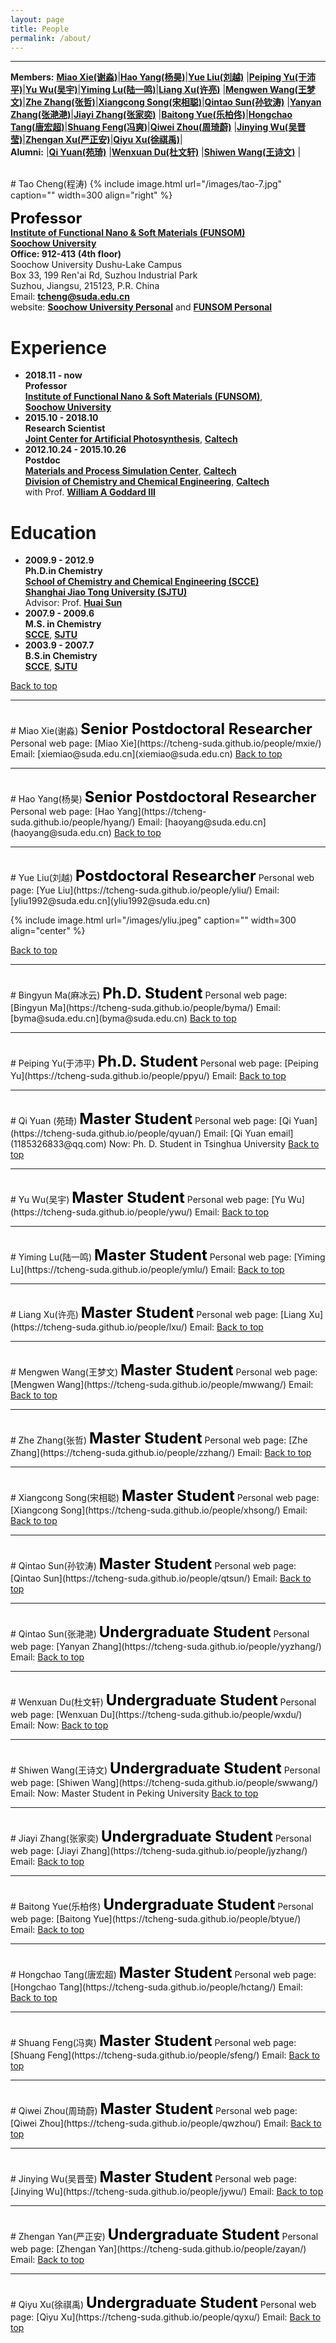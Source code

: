 ```yaml
---
layout: page
title: People
permalink: /about/
---
```

---
**Members:**
[**Miao Xie(谢淼)**](#mxie)|[**Hao Yang(杨昊)**](#hyang)|[**Yue Liu(刘越)**](#yliu)
|[**Peiping Yu(于沛平)**](#ppyu)|[**Yu Wu(吴宇)**](#ywu)|[**Yiming Lu(陆一鸣)**](#ymlu)|[**Liang Xu(许亮)**](#lxu)
|[**Mengwen Wang(王梦文)**](#mwwang)|[**Zhe Zhang(张哲)**](#zzhang)|[**Xiangcong Song(宋相聪)**](#xhsong)|[**Qintao Sun(孙钦涛)**](#qtsun)
|[**Yanyan Zhang(张滟滟)**](#yyzhang)|[**Jiayi Zhang(张家奕)**](#jyzhang)
|[**Baitong Yue(乐柏佟)**](#btyue)|[**Hongchao Tang(唐宏超)**](#hctang)|[**Shuang Feng(冯爽)**](#sfeng)|[**Qiwei Zhou(周琦蔚)**](#qwzhou)
|[**Jinying Wu(吴晋莹)**](#jywu)|[**Zhengan Xu(严正安)**](#zayan)|[**Qiyu Xu(徐祺禹)**](#qyxu)|  
**Alumni:**
|[**Qi Yuan(苑琦)**](#qyuan)
|[**Wenxuan Du(杜文轩)**](#wxdu)
|[**Shiwen Wang(王诗文)**](#wxdu)
|  

<br />
# <a name="tcheng"></a> Tao Cheng(程涛)
<!-- {% include image.html url="/images/tao.jpg" caption="" width=300 align="right" %} -->
{% include image.html url="/images/tao-7.jpg" caption="" width=300 align="right" %}

<span style="color:black;font-size:18pt;font-weight:bold">Professor</span>  
[**Institute of Functional Nano & Soft Materials (FUNSOM)**](http://funsom.suda.edu.cn/funsomen/3c/0c/c3002a277516/page.htm)   
[**Soochow University**](http://www.suda.edu.cn/)   
**Office: 912-413 (4th floor)**  
Soochow University Dushu-Lake Campus  
Box 33, 199 Ren'ai Rd, Suzhou Industrial Park  
Suzhou, Jiangsu, 215123, P.R. China  
Email: [**tcheng@suda.edu.cn**](mailto:tcheng@suda.edu.cn)  
website: [**Soochow University Personal**](http://web.suda.edu.cn/tcheng/) and [**FUNSOM Personal**](http://funsom.suda.edu.cn/funsomen/3c/0c/c3002a277516/page.htm)   

# Experience
- **2018.11 - now**  
**Professor**  
[**Institute of Functional Nano & Soft Materials (FUNSOM)**](http://funsom.suda.edu.cn/funsomen/3c/0c/c3002a277516/page.htm),  
[**Soochow University**](http://www.suda.edu.cn/)  
- **2015.10 - 2018.10**   
**Research Scientist**    
[**Joint Center for Artificial Photosynthesis**](https://solarfuelshub.org/), [**Caltech**](http://www.caltech.edu/)   
- **2012.10.24 - 2015.10.26**  
**Postdoc**  
[**Materials and Process Simulation Center**](http://www.wag.caltech.edu/), [**Caltech**](http://www.caltech.edu/)   
[**Division of Chemistry and Chemical Engineering**](http://cce.caltech.edu/), [**Caltech**](http://www.caltech.edu/)   
with Prof. [**William A Goddard III**](https://www.cce.caltech.edu/content/william-a-goddard)  

# Education
- **2009.9 - 2012.9**  
**Ph.D.in Chemistry**  
[**School of Chemistry and Chemical Engineering (SCCE)**](http://scce.sjtu.edu.cn/)  
[**Shanghai Jiao Tong University (SJTU)**](https://www.sjtu.edu.cn/)    
Advisor: Prof. [**Huai Sun**](http://sun.sjtu.edu.cn/)
- **2007.9 - 2009.6**  
**M.S. in Chemistry**     
[**SCCE**](http://scce.sjtu.edu.cn/), [**SJTU**](https://www.sjtu.edu.cn/)    
- **2003.9 - 2007.7**  
**B.S.in Chemistry**   
[**SCCE**](http://scce.sjtu.edu.cn/), [**SJTU**](https://www.sjtu.edu.cn/)    
  
<a href="#top">Back to top</a>

---
<br />   
# <a name="mxie"></a>Miao Xie(谢淼)
<span style="color:black;font-size:18pt;font-weight:bold">Senior Postdoctoral Researcher</span>  
Personal web page: [Miao Xie](https://tcheng-suda.github.io/people/mxie/)  
Email: [xiemiao@suda.edu.cn](xiemiao@suda.edu.cn)  
<a href="#top">Back to top</a>

---
<br />   
# <a name="hyang"></a>Hao Yang(杨昊)
<span style="color:black;font-size:18pt;font-weight:bold">Senior Postdoctoral Researcher</span>  
Personal web page: [Hao Yang](https://tcheng-suda.github.io/people/hyang/)  
Email: [haoyang@suda.edu.cn](haoyang@suda.edu.cn)  
<a href="#top">Back to top</a>

---
<br />   
# <a name="yliu"></a>Yue Liu(刘越)
<span style="color:black;font-size:18pt;font-weight:bold">Postdoctoral Researcher</span>  
Personal web page: [Yue Liu](https://tcheng-suda.github.io/people/yliu/)  
Email: [yliu1992@suda.edu.cn](yliu1992@suda.edu.cn)  

{% include image.html url="/images/yliu.jpeg" caption="" width=300 align="center" %}

<a href="#top">Back to top</a>

---
<br />   
# <a name="hyang"></a>Bingyun Ma(麻冰云)
<span style="color:black;font-size:18pt;font-weight:bold">Ph.D. Student</span>  
Personal web page: [Bingyun Ma](https://tcheng-suda.github.io/people/byma/)  
Email: [byma@suda.edu.cn](byma@suda.edu.cn)  
<a href="#top">Back to top</a>

---
<br />   
# <a name="ppyu"></a>Peiping Yu(于沛平)
<span style="color:black;font-size:18pt;font-weight:bold">Ph.D. Student</span>  
Personal web page:  [Peiping Yu](https://tcheng-suda.github.io/people/ppyu/)   
Email:   
<a href="#top">Back to top</a>

---
<br />   
# <a name="qyuan"></a>Qi Yuan (苑琦)
<span style="color:black;font-size:18pt;font-weight:bold">Master Student</span>  
Personal web page:  [Qi Yuan](https://tcheng-suda.github.io/people/qyuan/)   
Email: [Qi Yuan email](1185326833@qq.com)  
Now: Ph. D. Student in Tsinghua University  
<a href="#top">Back to top</a>

---
<br />   
# <a name="ywu"></a>Yu Wu(吴宇)
<span style="color:black;font-size:18pt;font-weight:bold">Master Student</span>  
Personal web page:  [Yu Wu](https://tcheng-suda.github.io/people/ywu/)   
Email:   
<a href="#top">Back to top</a>

---
<br />   
# <a name="ymlu"></a>Yiming Lu(陆一鸣)
<span style="color:black;font-size:18pt;font-weight:bold">Master Student</span>  
Personal web page:  [Yiming Lu](https://tcheng-suda.github.io/people/ymlu/)   
Email:   
<a href="#top">Back to top</a>

---
<br />   
# <a name="lxu"></a>Liang Xu(许亮)
<span style="color:black;font-size:18pt;font-weight:bold">Master Student</span>  
Personal web page:  [Liang Xu](https://tcheng-suda.github.io/people/lxu/)   
Email:   
<a href="#top">Back to top</a>

---
<br />   
# <a name="mwwang"></a>Mengwen Wang(王梦文)
<span style="color:black;font-size:18pt;font-weight:bold">Master Student</span>  
Personal web page:  [Mengwen Wang](https://tcheng-suda.github.io/people/mwwang/)   
Email:   
<a href="#top">Back to top</a>

---
<br />   
# <a name="zzhang"></a>Zhe Zhang(张哲)
<span style="color:black;font-size:18pt;font-weight:bold">Master Student</span>  
Personal web page:  [Zhe Zhang](https://tcheng-suda.github.io/people/zzhang/)   
Email:   
<a href="#top">Back to top</a>

---
<br />   
# <a name="xhsong"></a>Xiangcong Song(宋相聪)
<span style="color:black;font-size:18pt;font-weight:bold">Master Student</span>  
Personal web page:  [Xiangcong Song](https://tcheng-suda.github.io/people/xhsong/)   
Email:   
<a href="#top">Back to top</a>

---
<br />   
# <a name="qtsun"></a>Qintao Sun(孙钦涛)
<span style="color:black;font-size:18pt;font-weight:bold">Master Student</span>  
Personal web page:  [Qintao Sun](https://tcheng-suda.github.io/people/qtsun/)   
Email:   
<a href="#top">Back to top</a>

---
<br />   
# <a name="yyzhang"></a>Qintao Sun(张滟滟)
<span style="color:black;font-size:18pt;font-weight:bold">Undergraduate Student</span>  
Personal web page:  [Yanyan Zhang](https://tcheng-suda.github.io/people/yyzhang/)   
Email:   
<a href="#top">Back to top</a>

---
<br />   
# <a name="wxdu"></a>Wenxuan Du(杜文轩)
<span style="color:black;font-size:18pt;font-weight:bold">Undergraduate Student</span>  
Personal web page:  [Wenxuan Du](https://tcheng-suda.github.io/people/wxdu/)   
Email:   
Now:     
<a href="#top">Back to top</a>

---
<br />   
# <a name="wxdu"></a>Shiwen Wang(王诗文)
<span style="color:black;font-size:18pt;font-weight:bold">Undergraduate Student</span>  
Personal web page:  [Shiwen Wang](https://tcheng-suda.github.io/people/swwang/)   
Email:   
Now: Master Student in Peking University  
<a href="#top">Back to top</a>

---
<br />   
# <a name="jyzhang"></a>Jiayi Zhang(张家奕)
<span style="color:black;font-size:18pt;font-weight:bold">Undergraduate Student</span>  
Personal web page:  [Jiayi Zhang](https://tcheng-suda.github.io/people/jyzhang/)   
Email:   
<a href="#top">Back to top</a>

---
<br />   
# <a name="btyue"></a>Baitong Yue(乐柏佟)
<span style="color:black;font-size:18pt;font-weight:bold">Undergraduate Student</span>  
Personal web page:  [Baitong Yue](https://tcheng-suda.github.io/people/btyue/)   
Email:   
<a href="#top">Back to top</a>

---
<br />   
# <a name="hctang"></a>Hongchao Tang(唐宏超)
<span style="color:black;font-size:18pt;font-weight:bold">Master Student</span>  
Personal web page:  [Hongchao Tang](https://tcheng-suda.github.io/people/hctang/)   
Email:   
<a href="#top">Back to top</a>

---
<br />   
# <a name="sfeng"></a>Shuang Feng(冯爽)
<span style="color:black;font-size:18pt;font-weight:bold">Master Student</span>  
Personal web page:  [Shuang Feng](https://tcheng-suda.github.io/people/sfeng/)   
Email:   
<a href="#top">Back to top</a>

---
<br />   
# <a name="qwzhou"></a>Qiwei Zhou(周琦蔚)
<span style="color:black;font-size:18pt;font-weight:bold">Master Student</span>  
Personal web page:  [Qiwei Zhou](https://tcheng-suda.github.io/people/qwzhou/)   
Email:   
<a href="#top">Back to top</a>

---
<br />   
# <a name="jywu"></a>Jinying Wu(吴晋莹)
<span style="color:black;font-size:18pt;font-weight:bold">Master Student</span>  
Personal web page:  [Jinying Wu](https://tcheng-suda.github.io/people/jywu/)   
Email:   
<a href="#top">Back to top</a>

---
<br />   
# <a name="zayan"></a>Zhengan Yan(严正安)
<span style="color:black;font-size:18pt;font-weight:bold">Undergraduate Student</span>  
Personal web page:  [Zhengan Yan](https://tcheng-suda.github.io/people/zayan/)   
Email:   
<a href="#top">Back to top</a>

---
<br />   
# <a name="qyxu"></a>Qiyu Xu(徐祺禹)
<span style="color:black;font-size:18pt;font-weight:bold">Undergraduate Student</span>  
Personal web page:  [Qiyu Xu](https://tcheng-suda.github.io/people/qyxu/)   
Email:   
<a href="#top">Back to top</a>

